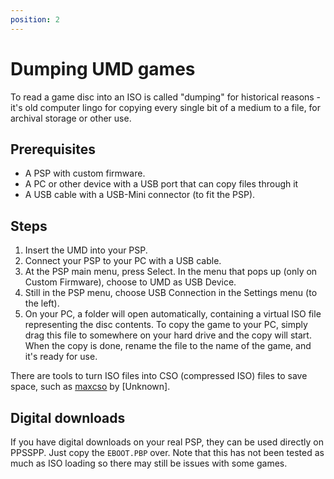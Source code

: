 ```yaml
---
position: 2
---
```

# Dumping UMD games

To read a game disc into an ISO is called "dumping" for historical reasons - it's old computer lingo for copying every single bit of a medium to a file, for archival storage or other use.

## Prerequisites

- A PSP with custom firmware.
- A PC or other device with a USB port that can copy files through it
- A USB cable with a USB-Mini connector (to fit the PSP).

## Steps

1. Insert the UMD into your PSP.
1. Connect your PSP to your PC with a USB cable.
1. At the PSP main menu, press Select. In the menu that pops up (only on Custom Firmware), choose to UMD as USB Device.
1. Still in the PSP menu, choose USB Connection in the Settings menu (to the left).
1. On your PC, a folder will open automatically, containing a virtual ISO file representing the disc contents. To copy the game to your PC, simply drag this file to somewhere on your hard drive and the copy will start. When the copy is done, rename the file to the name of the game, and it's ready for use.

There are tools to turn ISO files into CSO (compressed ISO) files to save space, such as [maxcso](https://github.com/unknownbrackets/maxcso/releases) by \[Unknown\].

## Digital downloads

If you have digital downloads on your real PSP, they can be used directly on PPSSPP. Just copy the `EBOOT.PBP` over. Note that this has not been tested as much as ISO loading so there may still be issues with some games.
